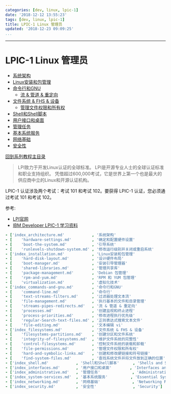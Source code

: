 ```yaml
---
categories: [dev, linux, lpic-1]
date: '2018-12-12 13:55:23'
tags: [dev, linux, lpic-1]
title: LPIC-1 Linux 管理员
updated: '2018-12-23 09:09:25'
...
```

---
# LPIC-1 Linux 管理员
<!-- MarkdownTOCs -->

- [系统架构](./architecture/index_architecture.md "System Architecture")
- [Linux安装和包管理](./installation/index_installation.md "Linux Installation and Package Management")
- [命令行和GNU](./commands-and-gnu/index_commands-and-gnu.md "GNU and Unix Commands")
    - [流 & 管道 & 重定向](./commands-and-gnu/streams-pipes-redirects.md "04 streams & pipes & redirects")
- [文件系统 & FHS & 设备](./filesystems/index_filesystems.md "Devices & Linux Filesystems & Filesystem Hierarchy Standard")
    - [管理文件权限和所有权](./filesystems/file-permissions.md "04 Manage file permissions and ownership")
- [Shell和Shell脚本](./shell/index_shell.md "Shells and Shell Scripting")
- [用户接口和桌面](./interfaces/index_interfaces.md "Interfaces and Desktops")
- [管理任务](./administrative/index_administrative.md "Administrative Tasks")
- [基本系统服务](./system-services/index_system-services.md "Essential System Services")
- [网络基础](./networking/index_networking.md "Networking Fundamentals")
- [安全性](./security/index_security.md "Security")

<!-- /MarkdownTOCs -->
[回到系列教程主目录](./index.md)

> LPI致力于开发Linux认证的全球标准。
> LPI是开源专业人士的全球认证标准和职业支持组织。 
> 凭借超过600,000考试，它是世界上第一个也是最大的供应商中立的Linux和开源认证机构。

LPIC-1 认证涉及两个考试：考试 101 和考试 102。要获得 LPIC-1 认证，您必须通过考试 101 和考试 102。

参考:
-   [LPI官网](https://www.lpi.org/zh-CN/)
-   [IBM Developer LPIC-1 学习资料](https://www.ibm.com/developerworks/cn/linux/l-lpic1-v3-map/)

```yaml
- ['index_architecture.md'            , '系统架构'                           , 'System Architecture']
- [    'hardware-settings.md'         , '确定和配置硬件设置'                 , '01 Determine and configure hardware settings']
- [    'boot-the-system.md'           , '引导系统'                           , '02 Boot the system']
- [    'runlevels-shutdown-system.md' , '修改运行级别并关闭或重启系统'       , '03 Change runlevels boot targets and shutdown or reboot system']
- ['index_installation.md'            , 'Linux安装和包管理'                  , 'Linux Installation and Package Management']
- [    'hard-disk-layout.md'          , '设计硬件布局'                       , '01 Design hard disk layout']
- [    'boot-manager.md'              , '安装引导管理器'                     , '02 Install a boot manager']
- [    'shared-libraries.md'          , '管理共享库'                         , '03 Manage shared libraries']
- [    'package-management.md'        , 'Debian 包管理'                      , '04 Use Debian package management']
- [    'rpm-and-yum.md'               , 'RPM 和 YUM 包管理'                  , '05 Use RPM and YUM package management']
- [    'virtualization.md'            , '虚拟化技术'                         , '06 Linux as a virtualization guest']
- ['index_commands-and-gnu.md'        , '命令行和GNU'                        , 'GNU and Unix Commands']
- [    'command-line.md'              , '命令行'                             , '01 Work on the command line']
- [    'text-streams-filters.md'      , '过滤器处理文本流'                   , '02 Process text streams using filters']
- [    'file-management.md'           , '执行基本的文件和目录管理'           , '03 Perform basic file management']
- [    'streams-pipes-redirects.md'   , '流 & 管道 & 重定向'                 , '04 streams & pipes & redirects']
- [    'processes.md'                 , '创建监视和终止进程'                 , '05 Create monitor and kill processes']
- [    'process-priorities.md'        , '修改进程执行优先级'                 , '06 Modify process execution priorities']
- [    'regular-Search-text-files.md' , '正则表达式搜索文本文件'             , '07 Search text files using regular expressions']
- [    'file-editing.md'              , '文本编辑 vi'                        , '08 Basic file editing']
- ['index_filesystems.md'             , '文件系统 & FHS & 设备'              , 'Devices & Linux Filesystems & Filesystem Hierarchy Standard']
- [    'filesystems-partitions.md'    , '创建分区和文件系统'                 , '01 Create partitions and filesystems']
- [    'integrity-of-filesystems.md'  , '维护文件系统的完整性'               , '02 Maintain the integrity of filesystems']
- [    'control-filesystems.md'       , '控制文件系统的装载和卸载'           , '03 Control mounting and unmounting of filesystems']
- [    'file-permissions.md'          , '管理文件权限和所有权'               , '04 Manage file permissions and ownership']
- [    'hard-and-symbolic-links.md'   , '创建和修改硬链接和符号链接'         , '05 Create and change hard and symbolic links']
- [    'find-system-files.md'         , '查找系统文件并将文件放到正确的位置' , '06 Find system files and place files in the correct location']
- ['index_shell.md'            , 'Shell和Shell脚本'      , 'Shells and Shell Scripting']
- ['index_interfaces.md'       , '用户接口和桌面'        , 'Interfaces and Desktops']
- ['index_administrative.md'   , '管理任务'              , 'Administrative Tasks']
- ['index_system-services.md'  , '基本系统服务'          , 'Essential System Services']
- ['index_networking.md'       , '网络基础'              , 'Networking Fundamentals']
- ['index_security.md'         , '安全性'                , 'Security']
```
<!--
- ['index_architecture.md'            , '系统架构'                           , 'System Architecture']
- [    'hardware-settings.md'         , '确定和配置硬件设置'                 , '01 Determine and configure hardware settings']
- [    'boot-the-system.md'           , '引导系统'                           , '02 Boot the system']
- [    'runlevels-shutdown-system.md' , '修改运行级别并关闭或重启系统'       , '03 Change runlevels boot targets and shutdown or reboot system']
- ['index_installation.md'            , 'Linux安装和包管理'                  , 'Linux Installation and Package Management']
- [    'hard-disk-layout.md'          , '设计硬件布局'                       , '01 Design hard disk layout']
- [    'boot-manager.md'              , '安装引导管理器'                     , '02 Install a boot manager']
- [    'shared-libraries.md'          , '管理共享库'                         , '03 Manage shared libraries']
- [    'package-management.md'        , 'Debian 包管理'                      , '04 Use Debian package management']
- [    'rpm-and-yum.md'               , 'RPM 和 YUM 包管理'                  , '05 Use RPM and YUM package management']
- [    'virtualization.md'            , '虚拟化技术'                         , '06 Linux as a virtualization guest']
- ['index_commands-and-gnu.md'        , '命令行和GNU'                        , 'GNU and Unix Commands']
- [    'command-line.md'              , '命令行'                             , '01 Work on the command line']
- [    'text-streams-filters.md'      , '过滤器处理文本流'                   , '02 Process text streams using filters']
- [    'file-management.md'           , '执行基本的文件和目录管理'           , '03 Perform basic file management']
- [    'streams-pipes-redirects.md'   , '流 & 管道 & 重定向'                 , '04 streams & pipes & redirects']
- [    'processes.md'                 , '创建监视和终止进程'                 , '05 Create monitor and kill processes']
- [    'process-priorities.md'        , '修改进程执行优先级'                 , '06 Modify process execution priorities']
- [    'regular-Search-text-files.md' , '正则表达式搜索文本文件'             , '07 Search text files using regular expressions']
- [    'file-editing.md'              , '文本编辑 vi'                        , '08 Basic file editing']
- ['index_filesystems.md'             , '文件系统 & FHS & 设备'              , 'Devices & Linux Filesystems & Filesystem Hierarchy Standard']
- [    'filesystems-partitions.md'    , '创建分区和文件系统'                 , '01 Create partitions and filesystems']
- [    'integrity-of-filesystems.md'  , '维护文件系统的完整性'               , '02 Maintain the integrity of filesystems']
- [    'control-filesystems.md'       , '控制文件系统的装载和卸载'           , '03 Control mounting and unmounting of filesystems']
- [    'file-permissions.md'          , '管理文件权限和所有权'               , '04 Manage file permissions and ownership']
- [    'hard-and-symbolic-links.md'   , '创建和修改硬链接和符号链接'         , '05 Create and change hard and symbolic links']
- [    'find-system-files.md'         , '查找系统文件并将文件放到正确的位置' , '06 Find system files and place files in the correct location']
- ['index_shell.md'            , 'Shell和Shell脚本'      , 'Shells and Shell Scripting']
- ['index_interfaces.md'       , '用户接口和桌面'        , 'Interfaces and Desktops']
- ['index_administrative.md'   , '管理任务'              , 'Administrative Tasks']
- ['index_system-services.md'  , '基本系统服务'          , 'Essential System Services']
- ['index_networking.md'       , '网络基础'              , 'Networking Fundamentals']
- ['index_security.md'         , '安全性'                , 'Security']
-->
